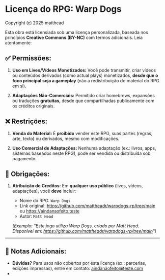 
# Licença do RPG: Warp Dogs
Copyright (c) 2025 matthead

Esta obra está licensiada sob uma licença personalizada, baseada nos princípios **Creative Commons (BY-NC)** com termos adicionais. Leia atentamente:

## ✅ **Permissões:**
1. **Uso em Lives/Vídeos Monetizados:**
   Você pode transmitir, criar vídeos ou conteúdos derivados (como actual plays) monetizados, **desde que o foco principal seja a gameplay** (não a redistribuição do material do RPG em si).

2. **Adaptações Não-Comerciais:**
	Permitido criar homebrews, expansões ou traduções **gratuitas**, desde que compartilhadas publicamente com os créditos originais.

## ❌ **Restrições:**
1. **Venda do Material:**
É **proibido** vender este RPG, suas partes (regras, arte, texto) ou derivados, mesmo com modificações.

2. **Uso Comercial de Adaptações:**
Nenhuma adaptação (ex.: livros, apps, sistemas baseados neste RPG), pode ser vendida ou distribuída sob pagamento.

## 📜 **Obrigações:**

1. **Atribuição de Creditos:**
Em **qualquer uso público** (lives, vídeos, adaptações), você **deve** incluir:
	- Nome do RPG: `Warp Dogs`
	- Link original: <https://github.com/mattheadr/warpdogs-rp/tree/main> ou <https://aindanaofeito.teste>
	- Autor: `Matt Head`

	*(Exemplo: "Este jogo utiliza Warp Dogs, criado por Matt Head. Disponivel em: <https://github.com/mattheadr/warpdogs-rp/tree/main>")*

---

## 📝 **Notas Adicionais:**

- **Dúvidas?**
	Para usos não cobertos por esta licença (ex.: parcerias, edições impressas), entre em contato:
	aindanãofeito@teste.com
- 
